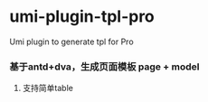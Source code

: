# umi-plugin-tpl-pro
Umi plugin to generate tpl for Pro

### 基于antd+dva，生成页面模板 page + model 
1. 支持简单table

